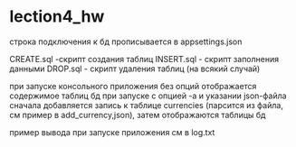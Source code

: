 # lection4_hw

строка подключения к бд прописывается в appsettings.json

CREATE.sql -скрипт создания таблиц
INSERT.sql - скрипт заполнения данными
DROP.sql - скрипт удаления таблиц (на всякий случай)

при запуске консольного приложения без опций отображается содержимое таблиц бд
при запуске с опцией -а и указании json-файла сначала добавляется запись к таблице currencies (парсится из файла, см пример в add_currency,json), затем отображаются таблицы бд

пример вывода при запуске приложения см в log.txt 